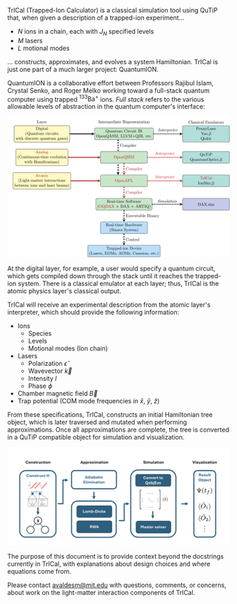 TrICal (Trapped-Ion Calculator) is a classical simulation tool using QuTiP that, when given a description of a trapped-ion experiment...

- $N$ ions in a chain, each with $J_N$ specified levels
- $M$ lasers
- $L$ motional modes

... constructs, approximates, and evolves a system Hamiltonian. TrICal is just one part of a much larger project: QuantumION.

QuantumION is a collaborative effort between Professors Rajibul Islam, Crystal Senko, and Roger Melko working toward a full-stack quantum computer using trapped $^{133}\text{Ba}^{+}$ ions. _Full stack_ refers to the various allowable levels of abstraction in the quantum computer's interface:

![](../figures/stack_diagram.png)

At the digital layer, for example, a user would specify a quantum circuit, which gets compiled down through the stack until it reaches the trapped-ion system. There is a classical emulator at each layer; thus, TrICal is the atomic physics layer's classical output.

TrICal will receive an experimental description from the atomic layer's interpreter, which should provide the following information:

- Ions
  - Species
  - Levels
  - Motional modes (Ion chain)
- Lasers
  - Polarization $\hat{\epsilon}$
  - Wavevector $\vec{k}$
  - Intensity $I$
  - Phase $\phi$
- Chamber magnetic field $\vec{B}$
- Trap potential (COM mode frequencies in $\hat{x}$, $\hat{y}$, $\hat{z}$)

From these specifications, TrICal, constructs an initial Hamiltonian tree object, which is later traversed and mutated when performing approximations. Once all approximations are complete, the tree is converted in a QuTiP compatible object for simulation and visualization.

![](../figures/pipeline.png)

The purpose of this document is to provide context beyond the docstrings currently in TrICal, with explanations about design choices and where equations come from.

Please contact avaldesm@mit.edu with questions, comments, or concerns, about work on the light-matter interaction components of TrICal.
